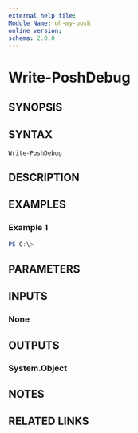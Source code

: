 ```yaml
---
external help file:
Module Name: oh-my-posh
online version:
schema: 2.0.0
---
```


# Write-PoshDebug

## SYNOPSIS


## SYNTAX

```
Write-PoshDebug
```

## DESCRIPTION


## EXAMPLES

### Example 1
```powershell
PS C:\> 
```



## PARAMETERS

## INPUTS

### None

## OUTPUTS

### System.Object
## NOTES

## RELATED LINKS
